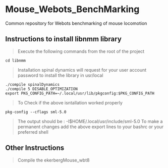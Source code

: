# Mouse_Webots_BenchMarking
Common repository for Webots benchmarking of mouse locomotion

## Instructions to install libnmm library

> Execute the following commands from the root of the project

    cd libnmm
    
> Installation spinal dynamics will request for your user account password to install the library in usr/local
    
    ./compile spinalDynamics
    ./compile 5 DISABLE_OPTIMIZATION
    export PKG_CONFIG_PATH=~/.local/usr/lib/pkgconfig:$PKG_CONFIG_PATH
    
> To Check if the above isntallation worked properly

    pkg-config --cflags sml-5.0
    
> The output should be : -I$HOME/.local/usr/include/sml-5.0
> To make a permanent changes add the above export lines to your bashrc or your preferred shell

## Other Instructions

> Compile the ekerbergMouse_wbt8
